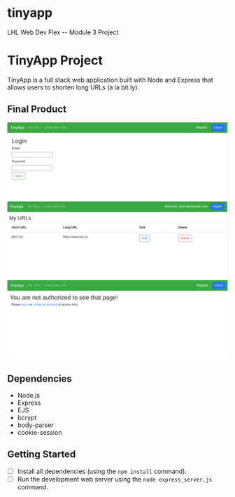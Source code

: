 # tinyapp
LHL Web Dev Flex -- Module 3 Project
# TinyApp Project

TinyApp is a full stack web application built with Node and Express that allows users to shorten long URLs (à la bit.ly).

## Final Product

!["Login Page"](https://github.com/b1u3too/tinyapp/blob/main/docs/login.png)
!["Your URLS"](https://github.com/b1u3too/tinyapp/blob/main/docs/your-urls.png)
!["Uh oh, those aren't your URLS!"](https://github.com/b1u3too/tinyapp/blob/main/docs/not-authorized.png)
## Dependencies

- Node.js
- Express
- EJS
- bcrypt
- body-parser
- cookie-session


## Getting Started

- [ ] Install all dependencies (using the `npm install` command).
- [ ] Run the development web server using the `node express_server.js` command.
